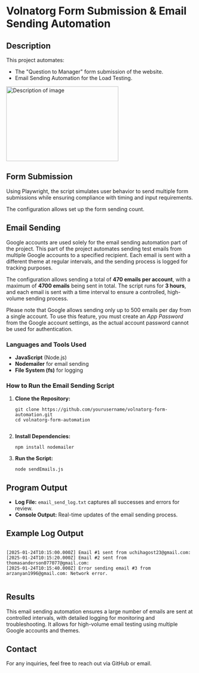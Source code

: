 <!DOCTYPE html>
<html lang="en">
<head>
  <meta charset="UTF-8">
  <meta name="viewport" content="width=device-width, initial-scale=1.0">
</head>
<body>
  <h1>Volnatorg Form Submission & Email Sending Automation</h1>

  <h2>Description</h2>
  <p>
    This project automates: 
    <ul>
      <li>The "Question to Manager" form submission of the website.</li>
      <li>Email Sending Automation for the Load Testing. </li>
</ul> 
  </p>
  <a href="https://github.com/sarz77/volnatorg/blob/cdd9c846fdcf2bdcadc6ac63d8a74ca67890150d/FormFill.jpg">
  <img src="image.jpg" alt="Description of image" width="300" height="200">
</a>

<h2>Form Submission</h2>
  <p>
Using Playwright, the script simulates user behavior to send multiple form submissions while ensuring compliance with timing and input requirements.
  </p>
  <p>
    The configuration allows set up the form sending count.
  </p>


  <h2>Email Sending</h2>
  <p>
    Google accounts are used solely for the email sending automation part of the project. This part of the project automates sending test emails from multiple Google accounts to a specified recipient. Each email is sent with a different theme at regular intervals, and the sending process is logged for tracking purposes.
  </p>
  <p>
    The configuration allows sending a total of <b>470 emails per account</b>, with a maximum of <b>4700 emails</b> being sent in total. The script runs for <b>3 hours</b>, and each email is sent with a time interval to ensure a controlled, high-volume sending process.
  </p>
  <p>
    Please note that Google allows sending only up to 500 emails per day from a single account. To use this feature, you must create an <i>App Password</i> from the Google account settings, as the actual account password cannot be used for authentication.
  </p>

  <h3>Languages and Tools Used</h3>
  <ul>
    <li><b>JavaScript</b> (Node.js)</li>
    <li><b>Nodemailer</b> for email sending</li>
    <li><b>File System (fs)</b> for logging</li>
  </ul>

  <h3>How to Run the Email Sending Script</h3>
  <ol>
    <li><b>Clone the Repository:</b></li>
    <pre><code>git clone https://github.com/yourusername/volnatorg-form-automation.git
cd volnatorg-form-automation
    </code></pre>
    <li><b>Install Dependencies:</b></li>
    <pre><code>npm install nodemailer</code></pre>
    <li><b>Run the Script:</b></li>
    <pre><code>node sendEmails.js</code></pre>
  </ol>

  <h2>Program Output</h2>
  <ul>
    <li><b>Log File:</b> <code>email_send_log.txt</code> captures all successes and errors for review.</li>
    <li><b>Console Output:</b> Real-time updates of the email sending process.</li>
  </ul>

  <h2>Example Log Output</h2>
  <pre><code>
[2025-01-24T10:15:00.000Z] Email #1 sent from uchihagost23@gmail.com: <messageId>
[2025-01-24T10:15:20.000Z] Email #2 sent from thomasanderson077077@gmail.com: <messageId>
[2025-01-24T10:15:40.000Z] Error sending email #3 from arzanyan1996@gmail.com: Network error.
  </code></pre>

  <h2>Results</h2>
  <p>
    This email sending automation ensures a large number of emails are sent at controlled intervals, with detailed logging for monitoring and troubleshooting. It allows for high-volume email testing using multiple Google accounts and themes.
  </p>

  <h2>Contact</h2>
  <p>
    For any inquiries, feel free to reach out via GitHub or email.
  </p>
</body>
</html>
